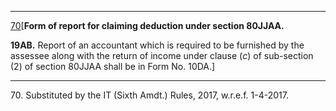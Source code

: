 ****

[70](javascript:ShowFootnote\('fn70'\);)[**Form of report for claiming deduction under section 80JJAA.**

**19AB.** Report of an accountant which is required to be furnished by the assessee along with the return of income under clause (_c_) of sub-section (2) of section 80JJAA shall be in Form No. 10DA.]

* * *

70\. Substituted by the IT (Sixth Amdt.) Rules, 2017, w.r.e.f. 1-4-2017.